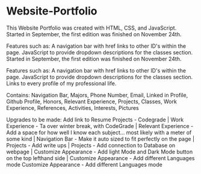 # Website-Portfolio

This Website Portfolio was created with HTML, CSS, and JavaScript.
Started in September, the first edition was finished on November 24th. 

Features such as:
A navigation bar with href links to other ID's within the page. 
JavaScript to provide dropdown descriptions for the classes section. 
Started in September, the first edition was finished on November 24th.

Features such as:
A navigation bar with href links to other ID's within the page.
JavaScript to provide dropdown descriptions for the classes section.
Links to every profile of my professional life.

Contains:
Navigation Bar,
Majors,
Phone Number,
Email,
Linked in Profile,
Github Profile,
Honors,
Relevant Experience,
Projects,
Classes,
Work Experience,
References,
Activities,
Interests,
Pictures

Upgrades to be made:
Add link to Resume
Projects - Codegrade |
Work Experience - Ta over winter break, with CodeGrade |
Relevant Experience - Add a space for how well I know each subject... most likely with a meter of some kind |
Navigation Bar - Make it auto sized to fit perfectly on the page |
Projects - Add write ups |
Projects - Add connection to Database on webpage |
Customize Appearance - Add light Mode and Dark Mode button on the top lefthand side |
Customize Appearance - Add different Languages mode 
Customize Appearance - Add different Languages mode
